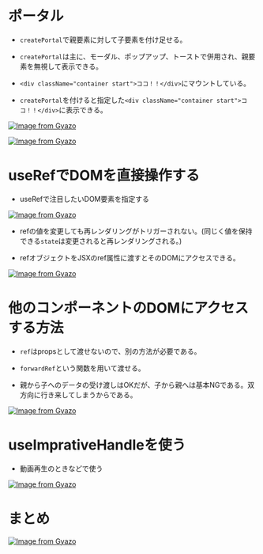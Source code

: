# ポータル

- `createPortal`で親要素に対して子要素を付け足せる。

- `createPortal`は主に、モーダル、ポップアップ、トーストで併用され、親要素を無視して表示できる。

- `<div className="container start">ココ！！</div>`にマウントしている。

- `createPortal`を付けると指定した`<div className="container start">ココ！！</div>`に表示できる。


[![Image from Gyazo](https://i.gyazo.com/890c0de2b74dea8af2b374dfd488bb21.png)](https://gyazo.com/890c0de2b74dea8af2b374dfd488bb21)

[![Image from Gyazo](https://i.gyazo.com/2be0fb472a2f09f661956e1a5b607858.png)](https://gyazo.com/2be0fb472a2f09f661956e1a5b607858)

# useRefでDOMを直接操作する

- useRefで注目したいDOM要素を指定する

[![Image from Gyazo](https://i.gyazo.com/67a49cc3ca4793318bba30b72017cac0.png)](https://gyazo.com/67a49cc3ca4793318bba30b72017cac0)

- refの値を変更しても再レンダリングがトリガーされない。(同じく値を保持できる`state`は変更されると再レンダリングされる。)

- refオブジェクトをJSXのref属性に渡すとそのDOMにアクセスできる。

[![Image from Gyazo](https://i.gyazo.com/bf3bc5e48c5eb73295f2eeb737bb00bd.png)](https://gyazo.com/bf3bc5e48c5eb73295f2eeb737bb00bd)

# 他のコンポーネントのDOMにアクセスする方法

- `ref`はpropsとして渡せないので、別の方法が必要である。

- `forwardRef`という関数を用いて渡せる。

- 親から子へのデータの受け渡しはOKだが、子から親へは基本NGである。双方向に行き来してしまうからである。

[![Image from Gyazo](https://i.gyazo.com/4c99ebd692f72f7db999d6f61ab8cb19.png)](https://gyazo.com/4c99ebd692f72f7db999d6f61ab8cb19)

# useImprativeHandleを使う

- 動画再生のときなどで使う

[![Image from Gyazo](https://i.gyazo.com/4d18424575bc66ce526b6647cec6e68c.png)](https://gyazo.com/4d18424575bc66ce526b6647cec6e68c)

# まとめ

[![Image from Gyazo](https://i.gyazo.com/1b9d386792bd0e80e257f4a913d1e735.png)](https://gyazo.com/1b9d386792bd0e80e257f4a913d1e735)